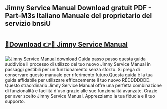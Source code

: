## Jimny Service Manual Download gratuit PDF - Part-M3s Italiano Manuale del proprietario del servizio bnsiU

# <h2><a href="http://dffavl.blite.top/?on=Jimny+Service+Manual">🔗Download 👉🔴 Jimny Service Manual</a></h2>

[![Jimny Service Manual download](https://i.imgur.com/lujVjoI.png)](http://dffavl.blite.top/?on=Jimny+Service+Manual)
Guida passo passo questa guida suddivide il processo di utilizzo del tuo nuovo Jimny Service Manual in passaggi gestibili per un funzionamento senza sforzo. Si prega di conservare questo manuale per riferimento futuro.Questa guida è la tua guida affidabile per utilizzare efficacemente il tuo nuovo REDDDDDDD. Questo straordinario Jimny Service Manual offre una perfetta combinazione di funzionalità e facilità d'uso grazie alle sue funzionalità avanzate. Grazie per aver scelto Jimny Service Manual. Apprezziamo la tua fiducia e il tuo supporto.
